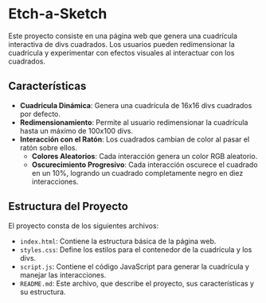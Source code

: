 # Etch-a-Sketch

Este proyecto consiste en una página web que genera una cuadrícula interactiva de divs cuadrados. Los usuarios pueden redimensionar la cuadrícula y experimentar con efectos visuales al interactuar con los cuadrados.

## Características

- **Cuadrícula Dinámica**: Genera una cuadrícula de 16x16 divs cuadrados por defecto.
- **Redimensionamiento**: Permite al usuario redimensionar la cuadrícula hasta un máximo de 100x100 divs.
- **Interacción con el Ratón**: Los cuadrados cambian de color al pasar el ratón sobre ellos.
  - **Colores Aleatorios**: Cada interacción genera un color RGB aleatorio.
  - **Oscurecimiento Progresivo**: Cada interacción oscurece el cuadrado en un 10%, logrando un cuadrado completamente negro en diez interacciones.

## Estructura del Proyecto

El proyecto consta de los siguientes archivos:

- `index.html`: Contiene la estructura básica de la página web.
- `styles.css`: Define los estilos para el contenedor de la cuadrícula y los divs.
- `script.js`: Contiene el código JavaScript para generar la cuadrícula y manejar las interacciones.
- `README.md`: Este archivo, que describe el proyecto, sus características y su estructura.
